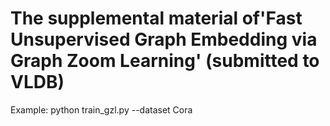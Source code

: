 # The supplemental material of'Fast Unsupervised Graph Embedding via Graph Zoom Learning' (submitted to VLDB)

Example: python train_gzl.py --dataset Cora
